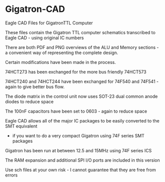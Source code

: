 # Gigatron-CAD
Eagle CAD Files for GigatronTTL Computer

These files contain the Gigatron TTL computer schematics transcribed to Eagle CAD - using original IC numbers

There are both PDF and PNG overviews of the ALU and Memory sections - a convenient way of representing the complete design.

Certain modifications have been made in the process.

74HCT273 has been exchanged for the more bus friendly 74HCT573

74HCT240 and 74HCT244 have been exchanged for 74F540 and 74F541 - again to give better bus flow.

The diode matrix in the control unit now uses SOT-23 dual common anode diodes to reduce space

The 100nF capacitors have been set to 0603 - again to reduce space

Eagle CAD allows all of the major IC packages to be easily converted to the SMT equivalent

- if you want to do a very compact Gigatron using 74F series SMT packages

Gigatron has been run at between 12.5 and 15MHz using 74F series ICS

The RAM expansion and additional SPI I/O ports are included in this version

Use sch files at your own risk - I cannot guarantee that they are free from errors


